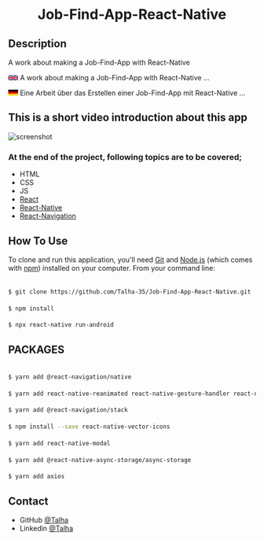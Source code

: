 
<h1 align="center">Job-Find-App-React-Native</h1>

## Description

A work about making a Job-Find-App with React-Native

<img src= "overview/eng.png" width =20 >  A work about making a Job-Find-App with React-Native ...

<img src= "overview/de.png" width =20 >   Eine Arbeit über das Erstellen einer Job-Find-App mit React-Native ...

## This is a short video introduction about this app

![screenshot](overview/Screenshot.gif)


### At the end of the project, following topics are to be covered;

- HTML
- CSS
- JS
- [React](https://reactjs.org/)
- [React-Native](https://reactnative.dev/)
- [React-Navigation](https://reactnavigation.org/)



## How To Use

To clone and run this application, you'll need [Git](https://git-scm.com) and [Node.js](https://nodejs.org/en/download/) (which comes with [npm](http://npmjs.com)) installed on your computer. From your command line:

```bash

$ git clone https://github.com/Talha-35/Job-Find-App-React-Native.git

$ npm install

$ npx react-native run-android
```

## PACKAGES

```bash

$ yarn add @react-navigation/native

$ yarn add react-native-reanimated react-native-gesture-handler react-native-screens react-native-safe-area-context @react-native-community/masked-view

$ yarn add @react-navigation/stack

$ npm install --save react-native-vector-icons

$ yarn add react-native-modal

$ yarn add @react-native-async-storage/async-storage

$ yarn add axios
```

## Contact

- GitHub [@Talha](https://github.com/Talha-35)
- Linkedin [@Talha](https://www.linkedin.com/in/talha-%C3%BClk%C3%BCmen-4854391b8/)

